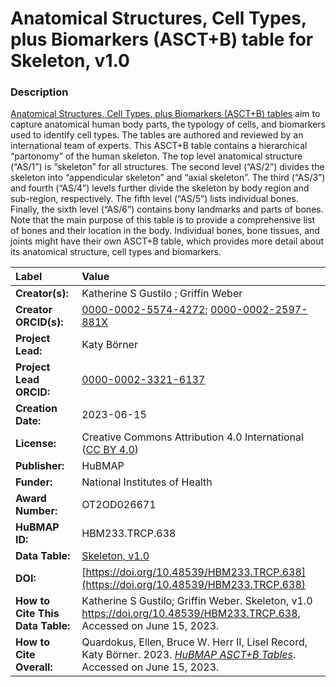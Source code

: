 # Anatomical Structures, Cell Types, plus Biomarkers (ASCT+B) table for Skeleton, v1.0

### Description
[Anatomical Structures, Cell Types, plus Biomarkers (ASCT+B) tables](https://humanatlas.io/asctb-tables) aim to capture anatomical human body parts, the typology of cells, and biomarkers used to identify cell types. The tables are authored and reviewed by an international team of experts. This ASCT+B table contains a hierarchical “partonomy” of the human skeleton. The top level anatomical structure (“AS/1”) is “skeleton” for all structures. The second level (“AS/2”) divides the skeleton into “appendicular skeleton” and “axial skeleton”. The third (“AS/3”) and fourth (“AS/4”) levels further divide the skeleton by body region and sub-region, respectively. The fifth level (“AS/5”) lists individual bones. Finally, the sixth level (“AS/6”) contains bony landmarks and parts of bones. Note that the main purpose of this table is to provide a comprehensive list of bones and their location in the body. Individual bones, bone tissues, and joints might have their own ASCT+B table, which provides more detail about its anatomical structure, cell types and biomarkers.

| Label | Value |
| :------------- |:-------------|
| **Creator(s):** | Katherine S Gustilo ; Griffin Weber |
| **Creator ORCID(s):** |[0000-0002-5574-4272](https://orcid.org/0000-0002-5574-4272); [0000-0002-2597-881X](https://orcid.org/0000-0002-2597-881X) |
| **Project Lead:** | Katy B&ouml;rner |
| **Project Lead ORCID:** | [0000-0002-3321-6137](https://orcid.org/0000-0002-3321-6137) |
| **Creation Date:** | 2023-06-15 |
| **License:** | Creative Commons Attribution 4.0 International ([CC BY 4.0](https://creativecommons.org/licenses/by/4.0/)) |
| **Publisher:** | HuBMAP |
| **Funder:** | National Institutes of Health |
| **Award Number:** | OT2OD026671 |
| **HuBMAP ID:** | HBM233.TRCP.638 |
| **Data Table:** | [Skeleton, v1.0](https://cdn.humanatlas.io/hra-releases/v1.4/asct-b/asct-b-vh-skeleton.csv) |
| **DOI:** | [https://doi.org/10.48539/HBM233.TRCP.638](https://doi.org/10.48539/HBM233.TRCP.638) |
| **How to Cite This Data Table:** |  Katherine S Gustilo; Griffin Weber. Skeleton, v1.0 https://doi.org/10.48539/HBM233.TRCP.638, Accessed on June 15, 2023. |
| **How to Cite Overall:** | Quardokus, Ellen, Bruce W. Herr II, Lisel Record, Katy B&ouml;rner. 2023. [*HuBMAP ASCT+B Tables*](https://humanatlas.io/asctb-tables). Accessed on June 15, 2023. |
